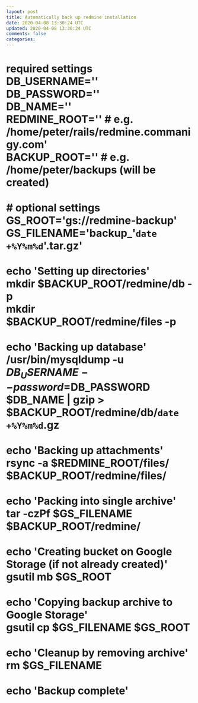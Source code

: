 ```yaml
---           
layout: post
title: Automatically back up redmine installation
date: 2020-04-08 13:30:24 UTC
updated: 2020-04-08 13:30:24 UTC
comments: false
categories: 
---
```


# required settings<br />DB_USERNAME=''<br />DB_PASSWORD=''<br />DB_NAME=''<br />REDMINE_ROOT='' # e.g. /home/peter/rails/redmine.commanigy.com'<br />BACKUP_ROOT='' # e.g. /home/peter/backups (will be created)<br /><br /># optional settings<br />GS_ROOT='gs://redmine-backup'<br />GS_FILENAME='backup_'`date +%Y%m%d`'.tar.gz'<br /><br />echo 'Setting up directories'<br />mkdir $BACKUP_ROOT/redmine/db -p<br />mkdir $BACKUP_ROOT/redmine/files -p<br /><br />echo 'Backing up database'<br />/usr/bin/mysqldump -u $DB_USERNAME --password=$DB_PASSWORD $DB_NAME | gzip &gt; $BACKUP_ROOT/redmine/db/`date +%Y%m%d`.gz<br /><br />echo 'Backing up attachments'<br />rsync -a $REDMINE_ROOT/files/ $BACKUP_ROOT/redmine/files/<br /><br />echo 'Packing into single archive'<br />tar -czPf $GS_FILENAME $BACKUP_ROOT/redmine/<br /><br />echo 'Creating bucket on Google Storage (if not already created)'<br />gsutil mb $GS_ROOT<br /><br />echo 'Copying backup archive to Google Storage'<br />gsutil cp $GS_FILENAME $GS_ROOT<br /><br />echo 'Cleanup by removing archive'<br />rm $GS_FILENAME<br /><br />echo 'Backup complete'